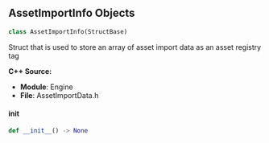 ## AssetImportInfo Objects

```python
class AssetImportInfo(StructBase)
```

Struct that is used to store an array of asset import data as an asset registry tag

**C++ Source:**

- **Module**: Engine
- **File**: AssetImportData.h

<a id="unreal.AssetImportInfo.__init__"></a>

#### __init__

```python
def __init__() -> None
```

<a id="unreal.AnimGraphBlendOptions"></a>